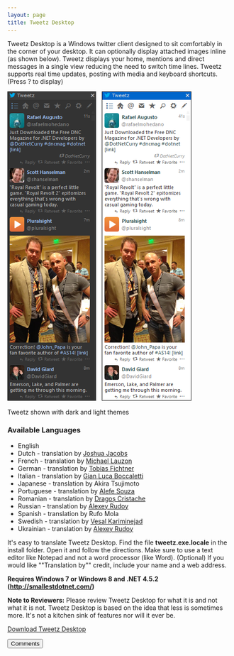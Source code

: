 ```yaml
---
layout: page
title: Tweetz Desktop
---
```

Tweetz Desktop is a Windows twitter client designed to sit comfortably in the corner of your desktop. It can optionally display attached images inline (as shown below). Tweetz displays your home, mentions and direct messages in a single view reducing the need to switch time lines. Tweetz supports real time updates, posting with media and keyboard shortcuts. (Press ? to display)

![noborder](/cdn/images/tweetzdesktop.png)

Tweetz shown with dark and light themes

### Available Languages

- English
- Dutch - translation by [Joshua Jacobs](https://twitter.com/Racing_Reporter)
- French - translation by [Michael Lauzon](https://twitter.com/mlauzon)
- German - translation by [Tobias Fichtner](https://twitter.com/tobiasfichtner)
- Italian - translation by [Gian Luca Boccaletti](https://twitter.com/Bokka80)
- Japanese - translation by Akira Tsujimoto
- Portuguese - translation by [Alefe Souza](http://twitter.com/alefesouza5)
- Romanian - translation by [Dragoș Cristache](http://cristache.net/)
- Russian - translation by [Alexey Rudoy](https://twitter.com/Alex_Rudoy/)
- Spanish - translation by Rufo Mola
- Swedish - translation by [Vesal Kariminejad](https://twitter.com/TranceMastrOnyx)
- Ukrainian - translation by [Alexey Rudoy](https://twitter.com/Alex_Rudoy/)

It's easy to translate Tweetz Desktop. Find the file **tweetz.exe.locale** in the install folder. Open it and follow the directions. Make sure to use a text editor like Notepad and not a word processor (like Word). (Optional) If you would like ""Translation by"" credit, include your name and a web address.

**Requires Windows 7 or Windows 8 and .NET 4.5.2 (<http://smallestdotnet.com/>)**

**Note to Reviewers:** Please review Tweetz Desktop for what it is and not what it is not. Tweetz Desktop is based on the idea that less is sometimes more. It's not a kitchen sink of features nor will it ever be.

[Download Tweetz Desktop ](/downloads)

<button onclick="load_disqus('tweetzdesktop', 'Tweetz Desktop');" class="pure-button">Comments</button>
<div id="disqus_thread"></div>
